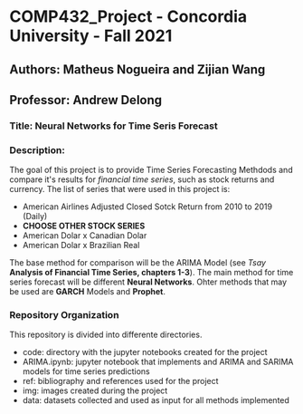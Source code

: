 # COMP432_Project - Concordia University - Fall 2021

## Authors: Matheus Nogueira and Zijian Wang

## Professor: Andrew Delong

### Title: Neural Networks for Time Seris Forecast

### Description:

The goal of this project is to provide Time Series Forecasting Methdods and compare it's results for *financial time series*, such as stock returns and currency. The list of series that were used in this project is:

 - American Airlines Adjusted Closed Sotck Return from 2010 to 2019 (Daily)
 - **CHOOSE OTHER STOCK SERIES**
 - American Dolar x Canadian Dolar
 - American Dolar x Brazilian Real

The base method for comparison will be the ARIMA Model (see *Tsay* **Analysis of Financial Time Series, chapters 1-3**).
The main method for time series forecast will be different **Neural Networks**.
Ohter methods that may be used are **GARCH** Models and **Prophet**.

### Repository Organization

This repository is divided into differente directories.

 - code: directory with the jupyter notebooks created for the project
  - ARIMA.ipynb: jupyter notebook that implements and ARIMA and SARIMA models for time series predictions
 - ref: bibliography and references used for the project
 - img: images created during the project
 - data: datasets collected and used as input for all methods implemented


